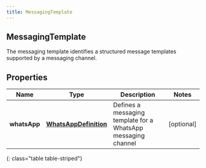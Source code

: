 ```yaml
---
title: MessagingTemplate
---
```

## MessagingTemplate
The messaging template identifies a structured message templates supported by a messaging channel.

## Properties

|Name | Type | Description | Notes|
|------------ | ------------- | ------------- | -------------|
| **whatsApp** | [**WhatsAppDefinition**](WhatsAppDefinition.html) | Defines a messaging template for a WhatsApp messaging channel | [optional] |
{: class="table table-striped"}



